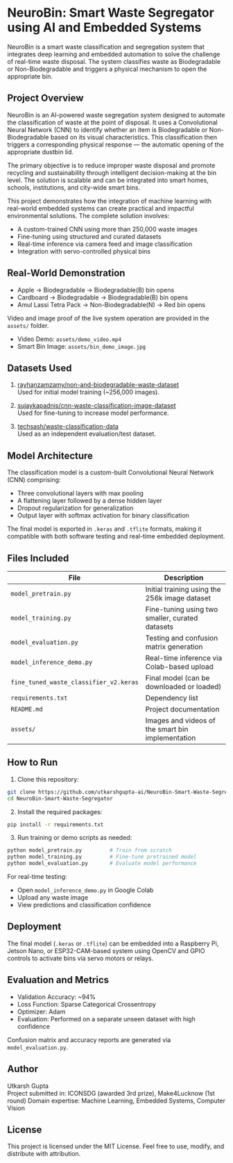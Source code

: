 # NeuroBin: Smart Waste Segregator using AI and Embedded Systems

NeuroBin is a smart waste classification and segregation system that integrates deep learning and embedded automation to solve the challenge of real-time waste disposal. The system classifies waste as Biodegradable or Non-Biodegradable and triggers a physical mechanism to open the appropriate bin.

## Project Overview

NeuroBin is an AI-powered waste segregation system designed to automate the classification of waste at the point of disposal. It uses a Convolutional Neural Network (CNN) to identify whether an item is Biodegradable or Non-Biodegradable based on its visual characteristics. This classification then triggers a corresponding physical response — the automatic opening of the appropriate dustbin lid.

The primary objective is to reduce improper waste disposal and promote recycling and sustainability through intelligent decision-making at the bin level. The solution is scalable and can be integrated into smart homes, schools, institutions, and city-wide smart bins. 

This project demonstrates how the integration of machine learning with real-world embedded systems can create practical and impactful environmental solutions. The complete solution involves:
- A custom-trained CNN using more than 250,000 waste images
- Fine-tuning using structured and curated datasets
- Real-time inference via camera feed and image classification
- Integration with servo-controlled physical bins

## Real-World Demonstration

- Apple → Biodegradable → Biodegradable(B) bin opens  
- Cardboard → Biodegradable → Biodegradable(B) bin opens  
- Amul Lassi Tetra Pack → Non-Biodegradable(N) → Red bin opens

Video and image proof of the live system operation are provided in the `assets/` folder.

- Video Demo: `assets/demo_video.mp4`
- Smart Bin Image: `assets/bin_demo_image.jpg`

## Datasets Used

1. [rayhanzamzamy/non-and-biodegradable-waste-dataset](https://www.kaggle.com/datasets/rayhanzamzamy/non-and-biodegradable-waste-dataset)  
   Used for initial model training (~256,000 images).

2. [sujaykapadnis/cnn-waste-classification-image-dataset](https://www.kaggle.com/datasets/sujaykapadnis/cnn-waste-classification-image-dataset)  
   Used for fine-tuning to increase model performance.

3. [techsash/waste-classification-data](https://www.kaggle.com/datasets/techsash/waste-classification-data)  
   Used as an independent evaluation/test dataset.

## Model Architecture

The classification model is a custom-built Convolutional Neural Network (CNN) comprising:
- Three convolutional layers with max pooling
- A flattening layer followed by a dense hidden layer
- Dropout regularization for generalization
- Output layer with softmax activation for binary classification

The final model is exported in `.keras` and `.tflite` formats, making it compatible with both software testing and real-time embedded deployment.

## Files Included

| File                          | Description                                                    |
|-------------------------------|----------------------------------------------------------------|
| `model_pretrain.py`           | Initial training using the 256k image dataset                  |
| `model_training.py`           | Fine-tuning using two smaller, curated datasets                |
| `model_evaluation.py`         | Testing and confusion matrix generation                        |
| `model_inference_demo.py`     | Real-time inference via Colab-based upload                     |
| `fine_tuned_waste_classifier_v2.keras` | Final model (can be downloaded or loaded)                 |
| `requirements.txt`            | Dependency list                                                |
| `README.md`                   | Project documentation                                          |
| `assets/`                     | Images and videos of the smart bin implementation              |

## How to Run

1. Clone this repository:
```bash
git clone https://github.com/utkarshgupta-ai/NeuroBin-Smart-Waste-Segregator.git
cd NeuroBin-Smart-Waste-Segregator
```

2. Install the required packages:
```bash
pip install -r requirements.txt
```

3. Run training or demo scripts as needed:
```bash
python model_pretrain.py         # Train from scratch
python model_training.py         # Fine-tune pretrained model
python model_evaluation.py       # Evaluate model performance
```

For real-time testing:
- Open `model_inference_demo.py` in Google Colab
- Upload any waste image
- View predictions and classification confidence

## Deployment

The final model (`.keras` or `.tflite`) can be embedded into a Raspberry Pi, Jetson Nano, or ESP32-CAM-based system using OpenCV and GPIO controls to activate bins via servo motors or relays.

## Evaluation and Metrics

- Validation Accuracy: ~94%
- Loss Function: Sparse Categorical Crossentropy
- Optimizer: Adam
- Evaluation: Performed on a separate unseen dataset with high confidence

Confusion matrix and accuracy reports are generated via `model_evaluation.py`.

## Author

Utkarsh Gupta  
Project submitted in: ICONSDG (awarded 3rd prize), Make4Lucknow (1st round)
Domain expertise: Machine Learning, Embedded Systems, Computer Vision

## License

This project is licensed under the MIT License. Feel free to use, modify, and distribute with attribution.

